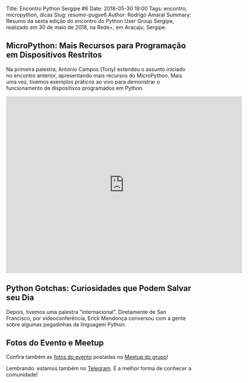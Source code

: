 Title: Encontro Python Sergipe #6
Date: 2018-05-30 19:00
Tags: encontro, micropython, dicas
Slug: resumo-pugse6
Author: Rodrigo Amaral
Summary: Resumo da sexta edição do encontro do Python User Group Sergipe, realizado em 30 de maio de 2018, na Rede+, em Aracaju, Sergipe. 

## MicroPython: Mais Recursos para Programação em Dispositivos Restritos

Na primeira palestra, Antonio Campos (Tony) estendeu o assunto iniciado no encontro anterior, apresentando mais recursos do MicroPython. Mais uma vez, tivemos exemplos práticos ao vivo para demonstrar o funcionamento de dispositivos programados em Python.

<iframe src="https://docs.google.com/presentation/d/e/2PACX-1vS-JzB928j1aeZYJUE0gNZEbzDW-RY6zgZNEKdE3VBU4oak7qEiPl9-hTiSiPWPJrORFdm4GTJ_Q1L2/embed?start=false&loop=false&delayms=3000" frameborder="0" width="640" height="480" allowfullscreen="true" mozallowfullscreen="true" webkitallowfullscreen="true"></iframe>

## Python Gotchas: Curiosidades que Podem Salvar seu Dia

Depois, tivemos uma palestra "internacional". Diretamente de San Francisco, por videoconferência, Erick Mendonça conversou com a gente sobre algumas pegadinhas da linguagem Python.

<script async class="speakerdeck-embed" data-id="8ce9583d0fc84a8088791faeb6cca05b" data-ratio="1.77777777777778" src="//speakerdeck.com/assets/embed.js"></script>

## Fotos do Evento e Meetup

Confira também as [fotos do evento](https://www.meetup.com/pt-BR/pug-se/photos/28926864/) postadas no [Meetup do grupo](http://www.meetup.com/pt-BR/pug-se/)! 

Lembrando: estamos também no [Telegram](https://t.me/pugse). É a melhor forma de conhecer a comunidade!